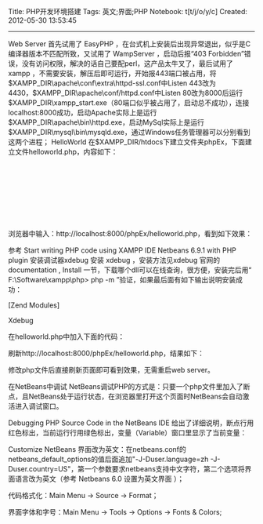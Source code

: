 Title: PHP开发环境搭建
Tags: 英文;界面;PHP
Notebook: t[t/j/o/y/c]
Created: 2012-05-30 13:53:45

------

Web Server 
 首先试用了 EasyPHP ，在台式机上安装后出现异常退出，似乎是C编译器版本不匹配所致，又试用了 WampServer ，启动后报“403 Forbidden”错误，没有访问权限，解决的话自己要配perl，这产品太牛叉了，最后试用了 xampp ，不需要安装，解压后即可运行，开始报443端口被占用，将$XAMPP_DIR\apache\conf\extra\httpd-ssl.conf中Listen 443改为4430，$XAMPP_DIR\apache\conf/httpd.conf中Listen 80改为8000后运行$XAMPP_DIR\xampp_start.exe（80端口似乎被占用了，启动总不成功），连接localhost:8000成功，启动Apache实际上是运行$XAMPP_DIR\apache\bin\httpd.exe，启动MySql实际上是运行$XAMPP_DIR\mysql\bin\mysqld.exe，通过Windows任务管理器可以分别看到这两个进程； 
 HelloWorld 
 在$XAMPP_DIR/htdocs下建立文件夹phpEx，下面建立文件helloworld.php，内容如下： 
  <html> 
  <head><title>Yes I Do!</title></head> 
  <body> 
   <? echo "Hello lord"; ?><br> 
   <b><? echo "Hello World!" ?></b><br> 
   <i><? echo "Hello World!" ?></i><br> 
   <u><? echo "Hello World!" ?></u><br> 
   <font color=FF0000><? echo "Hello World!" ?></font><br> 
   <font color=00FF00><? echo "Hello World!" ?></font><br> 
   <font color=0000FF><? echo "Hello World!" ?></font><br> 
  </body> 
 </html> 

 浏览器中输入：http://localhost:8000/phpEx/helloworld.php，看到如下效果： 

  

 参考 Start writing PHP code using XAMPP 
 IDE 
 Netbeans 6.9.1 with PHP plugin 
 安装调试器xdebug 安装 xdebug ，安装方法见xdebug 官网的 documentation , Install 一节，下载哪个dll可以在线查询，很方便，安装完后用“ F:\Software\xampp\php> php -m ”验证，如果最后面有如下输出说明安装成功：
 
 [Zend Modules] 

 Xdebug 
 
在helloworld.php中加入下面的代码：

   <?php 
   function fix_string($a) 
   { 
    echo "Called @ ". 
     xdebug_call_file(). 
     ":". 
     xdebug_call_line(). 
     " from ". 
     xdebug_call_function(); 
   } 
   $ret = fix_string(array('Derick')); 
   header( "X-Test", "Testing" ); 
   setcookie( "TestCookie", "test-value" ); 
   var_dump( xdebug_get_headers() ); 
  ?> 

刷新http://localhost:8000/phpEx/helloworld.php，结果如下：

 
修改php文件后直接刷新页面即可看到效果，无需重启web server。

 在NetBeans中调试 
NetBeans调试PHP的方式是：只要一个php文件里加入了断点，且NetBeans处于运行状态，在浏览器里打开这个页面时NetBeans会自动激活进入调试窗口。

 Debugging PHP Source Code in the NetBeans IDE 给出了详细说明，断点行用红色标出，当前运行行用绿色标出，变量（Variable）窗口里显示了当前变量：

 
 Customize NetBeans 
界面改为英文：在netbeans.conf的netbeans_default_options的值后面追加"-J-Duser.language=zh -J-Duser.country=US"，第一个参数要求netbeans支持中文字符，第二个选项将界面语言改为英文（参考 Netbeans 6.0 设置为英文界面 ）；

代码格式化：Main Menu -> Source -> Format；

界面字体和字号：Main Menu -> Tools -> Options -> Fonts & Colors;